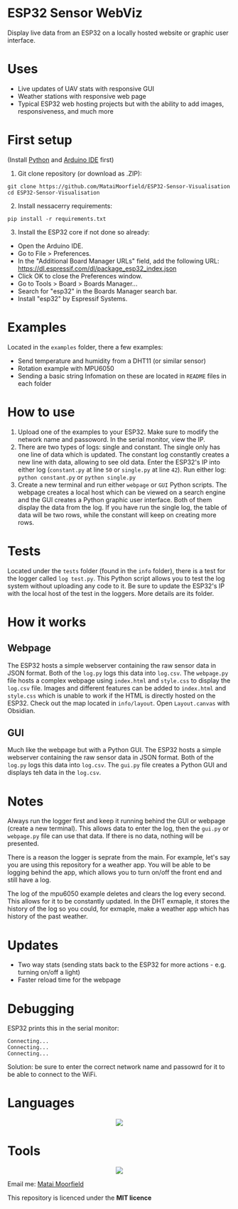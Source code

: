 # ESP32 Sensor WebViz
Display live data from an ESP32 on a locally hosted website or graphic user interface.

# Uses
- Live updates of UAV stats with responsive GUI
- Weather stations with responsive web page
- Typical ESP32 web hosting projects but with the ability to add images, responsiveness, and much more

# First setup
(Install [Python](https://www.python.org) and [Arduino IDE](https://www.arduino.cc) first)
1. Git clone repository (or download as .ZIP):
```
git clone https://github.com/MataiMoorfield/ESP32-Sensor-Visualisation
cd ESP32-Sensor-Visualisation
```
2. Install nessacerry requirements:
```
pip install -r requirements.txt
```
3. Install the ESP32 core if not done so already:
 - Open the Arduino IDE.
 - Go to File > Preferences.
 - In the "Additional Board Manager URLs" field, add the following URL: https://dl.espressif.com/dl/package_esp32_index.json
 - Click OK to close the Preferences window.
 - Go to Tools > Board > Boards Manager...
 - Search for "esp32" in the Boards Manager search bar.
 - Install "esp32" by Espressif Systems.

# Examples
Located in the ```examples``` folder, there a few examples:
- Send temperature and humidity from a DHT11 (or similar sensor)
- Rotation example with MPU6050
- Sending a basic string
Infomation on these are located in ```README``` files in each folder

# How to use
1. Upload one of the examples to your ESP32. Make sure to modify the network name and passoword. In the serial monitor, view the IP. 
2. There are two types of logs: single and constant. The single only has one line of data which is updated. The constant log constantly creates a new line with data, allowing to see old data. Enter the ESP32's IP into either log (```constant.py``` at line ```50``` or ```single.py``` at line ```42```). Run either log: ```python constant.py``` or ```python single.py```
3. Create a new terminal and run either ```webpage``` or ```GUI``` Python scripts. The webpage creates a local host which can be viewed on a search engine and the GUI creates a Python graphic user interface. Both of them display the data from the log. If you have run the single log, the table of data will be two rows, while the constant will keep on creating more rows.

# Tests
Located under the ```tests``` folder (found in the ```info``` folder), there is a test for the logger called ```log test.py```. This Python script allows you to test the log system without uploading any code to it. Be sure to update the ESP32's IP with the local host of the test in the loggers. More details are its folder.

# How it works
## Webpage
The ESP32 hosts a simple webserver containing the raw sensor data in JSON format. Both of the ```log.py``` logs this data into ```log.csv```. The ```webpage.py``` file hosts a complex webpage using ```index.html``` and ```style.css``` to display the ```log.csv``` file. Images and different features can be added to ```index.html``` and ```style.css``` which is unable to work if the HTML is directly hosted on the ESP32. Check out the map located in ```info/layout```. Open ```Layout.canvas``` with Obsidian.

## GUI
Much like the webpage but with a Python GUI. The ESP32 hosts a simple webserver containing the raw sensor data in JSON format. Both of the ```log.py``` logs this data into ```log.csv```. The ```gui.py``` file creates a Python GUI and displays teh data in the ```log.csv```.

# Notes
Always run the logger first and keep it running behind the GUI or webpage (create a new terminal). This allows data to enter the log, then the ```gui.py``` or ```webpage.py``` file can use that data. If there is no data, nothing will be presented. 

There is a reason the logger is seprate from the main. For example, let's say you are using this repository for a weather app. You will be able to be logging behind the app, which allows you to turn on/off the front end and still have a log.

The log of the mpu6050 example deletes and clears the log every second. This allows for it to be constantly updated. In the DHT exmaple, it stores the history of the log so you could, for exmaple, make a weather app which has history of the past weather. 

# Updates
- Two way stats (sending stats back to the ESP32 for more actions - e.g. turning on/off a light)
- Faster reload time for the webpage

# Debugging
ESP32 prints this in the serial monitor:
```
Connecting...
Connecting...
Connecting...
```
Solution: be sure to enter the correct network name and passowrd for it to be able to connect to the WiFi.

# Languages
<p align="center">
  <a href="https://skillicons.dev">
    <img src="https://skillicons.dev/icons?i=py,cpp,html,css" />
  </a>
</p>

# Tools
<p align="center">
  <a href="https://skillicons.dev">
    <img src="https://skillicons.dev/icons?i=obsidian,arduino,github,vscode" />
  </a>
</p>


Email me: [Matai Moorfield](mailto:matai@moorfield.co.nz)

This repository is licenced under the **MIT licence**
